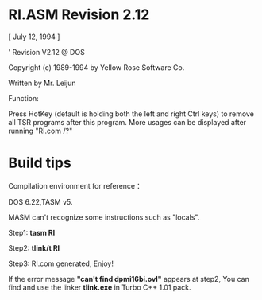 # RI.ASM  Revision 2.12
[ July 12, 1994 ]

' Revision V2.12 @ DOS

Copyright (c) 1989-1994 by Yellow Rose Software Co.

Written by Mr. Leijun

Function:

Press HotKey (default is holding both the left and right Ctrl keys) to remove all TSR programs after this program.
More usages can be displayed after running "RI.com /?"

# Build tips
Compilation environment for reference：

DOS 6.22,TASM v5.

MASM can't recognize some instructions such as "locals".

Step1: **tasm RI**

Step2: **tlink/t RI**

Step3: RI.com generated, Enjoy!


If the error message **"can't find dpmi16bi.ovl"** appears at step2, You can find and use the linker **tlink.exe** in Turbo C++ 1.01 pack.
